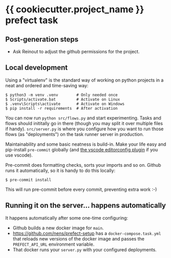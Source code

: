 # {{ cookiecutter.project_name }} prefect task


## Post-generation steps

- Ask Reinout to adjust the github permissions for the project.



## Local development

Using a "virtualenv" is the standard way of working on python projects in a neat and ordered and time-saving way:

    $ python3 -m venv .venv        # Only needed once
    $ Scripts/activate.bat         # Activate on Linux
    $ .venv\Scripts\activate       # Activate on Windows
    $ pip install -r requirements  # After activation

You can now run `python src/flows.py` and start experimenting. Tasks and flows should inititally go in there (though you may split it over multiple files if handy). `src/server.py` is where you configure how you want to run those flows (as "deployments") on the task runner server in production.

Maintainability and some basic neatness is build-in. Make your life easy and pip-install `pre-commit` globally (and [the vscode editorconfig plugin](https://marketplace.visualstudio.com/items?itemName=EditorConfig.EditorConfig) if you use vscode).

Pre-commit does formatting checks, sorts your imports and so on. Github runs it automatically, so it is handy to do this locally:

    $ pre-commit install

This will run pre-commit before every commit, preventing extra work :-)


## Running it on the server... happens automatically

It happens automatically after some one-time configuring:

- Github builds a new docker image for `main`.
- https://github.com/nens/prefect-setup has a `docker-compose.task.yml` that reloads new versions of the docker image and passes the `PREFECT_API_URL` environment variable.
- That docker runs your `server.py` with your configured deployments.
